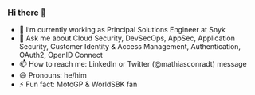 ### Hi there 👋

- 🔭 I’m currently working as Principal Solutions Engineer at Snyk
- 💬 Ask me about Cloud Security, DevSecOps, AppSec, Application Security, Customer Identity & Access Management, Authentication, OAuth2, OpenID Connect
- 📫 How to reach me: LinkedIn or Twitter (@mathiasconradt) message
- 😄 Pronouns: he/him
- ⚡ Fun fact: MotoGP & WorldSBK fan
